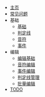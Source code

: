 - [主页](/)
- [常见问题](faq.md)
- 基础
  - [基础](basic/basic.md)
  - [判定线](basic/line.md)
  - [音符](basic/note.md)
  - [事件](basic/event.md)
- 编辑
  - [编辑基础](edit/basic.md)
  - [音符编辑](edit/note.md)
  - [事件编辑](edit/event.md)
  - [判定线管理](edit/line-manage.md)
  - [批量编辑](edit/batch.md)
- [TODO](todo.md)
